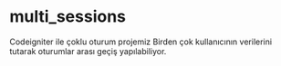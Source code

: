 # multi_sessions

Codeigniter ile çoklu oturum projemiz
Birden çok kullanıcının verilerini tutarak oturumlar arası geçiş yapılabiliyor.
